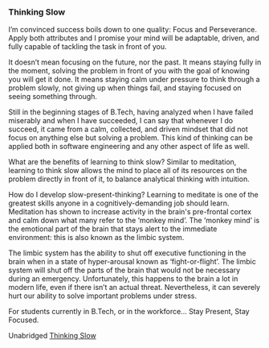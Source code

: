 ### Thinking Slow

I’m convinced success boils down to one quality: Focus and Perseverance. Apply both attributes and I promise your mind will be adaptable, driven, and fully capable of tackling the task in front of you.  
  
It doesn’t mean focusing on the future, nor the past. It means staying fully in the moment, solving the problem in front of you with the goal of knowing you will get it done. It means staying calm under pressure to think through a problem slowly, not giving up when things fail, and staying focused on seeing something through.  
  
Still in the beginning stages of B.Tech, having analyzed when I have failed miserably and when I have succeeded, I can say that whenever I do succeed, it came from a calm, collected, and driven mindset that did not focus on anything else but solving a problem. This kind of thinking can be applied both in software engineering and any other aspect of life as well.  
  
What are the benefits of learning to think slow? Similar to meditation, learning to think slow allows the mind to place all of its resources on the problem directly in front of it, to balance analytical thinking with intuition.  
  
How do I develop slow-present-thinking? Learning to meditate is one of the greatest skills anyone in a cognitively-demanding job should learn. Meditation has shown to increase activity in the brain's pre-frontal cortex and calm down what many refer to the ‘monkey mind’. The ‘monkey mind’ is the emotional part of the brain that stays alert to the immediate environment: this is also known as the limbic system.  
  
The limbic system has the ability to shut off executive functioning in the brain when in a state of hyper-arousal known as ‘fight-or-flight’. The limbic system will shut off the parts of the brain that would not be necessary during an emergency. Unfortunately, this happens to the brain a lot in modern life, even if there isn’t an actual threat. Nevertheless, it can severely hurt our ability to solve important problems under stress.  
  
For students currently in B.Tech, or in the workforce… Stay Present, Stay Focused.  
  
Unabridged [Thinking Slow](https://medium.com/@kmccurley/thinking-slow-c13825baefb1)  
  